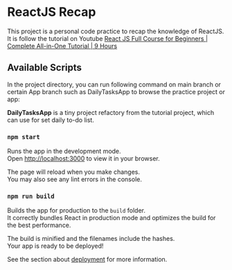 # ReactJS Recap

This project is a personal code practice to recap the knowledge of ReactJS.
It is follow the tutorial on Youtube [React JS Full Course for Beginners | Complete All-in-One Tutorial | 9 Hours](https://www.youtube.com/watch?v=RVFAyFWO4go)

## Available Scripts

In the project directory, you can run following command on main branch or certain App branch such as DailyTasksApp to browse the practice project or app:

**DailyTasksApp** is a tiny project refactory from the tutorial project, which can use for set daily to-do list.

### `npm start`

Runs the app in the development mode.\
Open [http://localhost:3000](http://localhost:3000) to view it in your browser.

The page will reload when you make changes.\
You may also see any lint errors in the console.


### `npm run build`

Builds the app for production to the `build` folder.\
It correctly bundles React in production mode and optimizes the build for the best performance.

The build is minified and the filenames include the hashes.\
Your app is ready to be deployed!

See the section about [deployment](https://facebook.github.io/create-react-app/docs/deployment) for more information.

